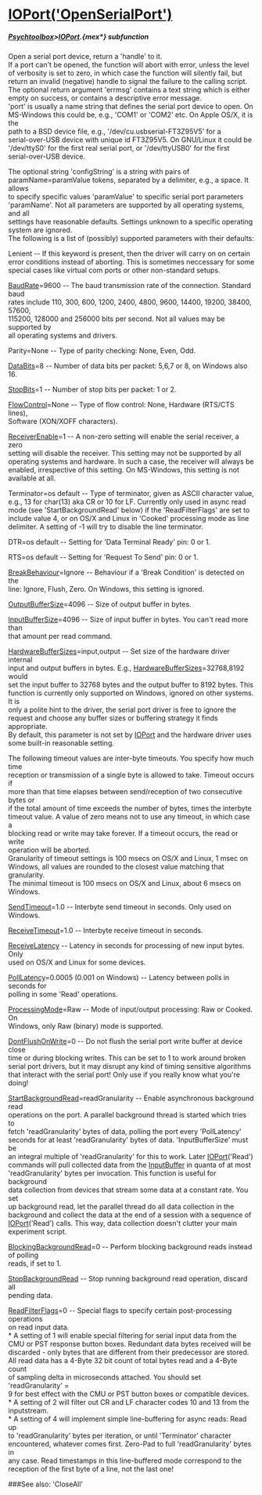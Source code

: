 # [IOPort('OpenSerialPort')](IOPort-OpenSerialPort) 
##### [Psychtoolbox](Psychtoolbox)>[IOPort](IOPort).{mex*} subfunction


Open a serial port device, return a 'handle' to it.  
If a port can't be opened, the function will abort with error, unless the level  
of verbosity is set to zero, in which case the function will silently fail, but  
return an invalid (negative) handle to signal the failure to the calling script.  
The optional return argument 'errmsg' contains a text string which is either  
empty on success, or contains a descriptive error message.   
'port' is usually a name string that defines the serial port device to open. On  
MS-Windows this could be, e.g., 'COM1' or 'COM2' etc. On Apple OS/X, it is the  
path to a BSD device file, e.g., '/dev/cu.usbserial-FT3Z95V5' for a  
serial-over-USB device with unique id FT3Z95V5. On GNU/Linux it could be  
'/dev/ttyS0' for the first real serial port, or '/dev/ttyUSB0' for the first  
serial-over-USB device.  
  
The optional string 'configString' is a string with pairs of  
paramName=paramValue tokens, separated by a delimiter, e.g., a space. It allows  
to specify specific values 'paramValue' to specific serial port parameters  
'paramName'. Not all parameters are supported by all operating systems, and all  
settings have reasonable defaults. Settings unknown to a specific operating  
system are ignored.  
The following is a list of (possibly) supported parameters with their defaults:  
  
Lenient -- If this keyword is present, then the driver will carry on on certain  
error conditions instead of aborting. This is sometimes neccessary for some  
special cases like virtual com ports or other non-standard setups.  
  
[BaudRate](BaudRate)=9600 -- The baud transmission rate of the connection. Standard baud  
rates include 110, 300, 600, 1200, 2400, 4800, 9600, 14400, 19200, 38400, 57600,  
115200, 128000 and 256000 bits per second. Not all values may be supported by  
all operating systems and drivers.  
  
Parity=None   -- Type of parity checking: None, Even, Odd.  
  
[DataBits](DataBits)=8    -- Number of data bits per packet: 5,6,7 or 8, on Windows also 16.  
  
[StopBits](StopBits)=1    -- Number of stop bits per packet: 1 or 2.  
  
[FlowControl](FlowControl)=None  -- Type of flow control: None, Hardware (RTS/CTS lines),  
Software (XON/XOFF characters).  
  
[ReceiverEnable](ReceiverEnable)=1 -- A non-zero setting will enable the serial receiver, a zero  
setting will disable the receiver. This setting may not be supported by all  
operating systems and hardware. In such a case, the receiver will always be  
enabled, irrespective of this setting. On MS-Windows, this setting is not  
available at all.  
  
Terminator=os default  -- Type of terminator, given as ASCII character value,  
e.g., 13 for char(13) aka CR or 10 for LF. Currently only used in async read  
mode (see 'StartBackgroundRead' below) if the 'ReadFilterFlags' are set to  
include value 4, or on OS/X and Linux in 'Cooked' processing mode as line  
delimiter. A setting of -1 will try to disable the line terminator.  
  
DTR=os default    -- Setting for 'Data Terminal Ready' pin: 0 or 1.  
  
RTS=os default    -- Setting for 'Request To Send' pin: 0 or 1.  
  
[BreakBehaviour](BreakBehaviour)=Ignore -- Behaviour if a 'Break Condition' is detected on the  
line: Ignore, Flush, Zero. On Windows, this setting is ignored.  
  
[OutputBufferSize](OutputBufferSize)=4096 -- Size of output buffer in bytes.  
  
[InputBufferSize](InputBufferSize)=4096 -- Size of input buffer in bytes. You can't read more than  
that amount per read command.  
  
[HardwareBufferSizes](HardwareBufferSizes)=input,output -- Set size of the hardware driver internal  
input and output buffers in bytes. E.g., [HardwareBufferSizes](HardwareBufferSizes)=32768,8192 would  
set the input buffer to 32768 bytes and the output buffer to 8192 bytes. This  
function is currently only supported on Windows, ignored on other systems. It is  
only a polite hint to the driver, the serial port driver is free to ignore the  
request and choose any buffer sizes or buffering strategy it finds appropriate.  
By default, this parameter is not set by [IOPort](IOPort) and the hardware driver uses  
some built-in reasonable setting.  
  
The following timeout values are inter-byte timeouts. You specify how much time  
reception or transmission of a single byte is allowed to take. Timeout occurs if  
more than that time elapses between send/reception of two consecutive bytes or  
if the total amount of time exceeds the number of bytes, times the interbyte  
timeout value. A value of zero means not to use any timeout, in which case a  
blocking read or write may take forever. If a timeout occurs, the read or write  
operation will be aborted.   
Granularity of timeout settings is 100 msecs on OS/X and Linux, 1 msec on  
Windows, all values are rounded to the closest value matching that granularity.  
The minimal timeout is 100 msecs on OS/X and Linux, about 6 msecs on Windows.  
  
[SendTimeout](SendTimeout)=1.0 -- Interbyte send timeout in seconds. Only used on Windows.  
  
[ReceiveTimeout](ReceiveTimeout)=1.0 -- Interbyte receive timeout in seconds.  
  
[ReceiveLatency](ReceiveLatency) -- Latency in seconds for processing of new input bytes. Only  
used on OS/X and Linux for some devices.  
  
[PollLatency](PollLatency)=0.0005 (0.001 on Windows) -- Latency between polls in seconds for  
polling in some 'Read' operations.  
  
[ProcessingMode](ProcessingMode)=Raw -- Mode of input/output processing: Raw or Cooked. On  
Windows, only Raw (binary) mode is supported.  
  
[DontFlushOnWrite](DontFlushOnWrite)=0 -- Do not flush the serial port write buffer at device close  
time or during blocking writes. This can be set to 1 to work around broken  
serial port drivers, but it may disrupt any kind of timing sensitive algorithms  
that interact with the serial port! Only use if you really know what you're  
doing!  
  
[StartBackgroundRead](StartBackgroundRead)=readGranularity -- Enable asynchronous background read  
operations on the port. A parallel background thread is started which tries to  
fetch 'readGranularity' bytes of data, polling the port every 'PollLatency'  
seconds for at least 'readGranularity' bytes of data. 'InputBufferSize' must be  
an integral multiple of 'readGranularity' for this to work. Later [IOPort](IOPort)('Read')  
commands will pull collected data from the [InputBuffer](InputBuffer) in quanta of at most  
'readGranularity' bytes per invocation. This function is useful for background  
data collection from devices that stream some data at a constant rate. You set  
up background read, let the parallel thread do all data collection in the  
background and collect the data at the end of a session with a sequence of  
[IOPort](IOPort)('Read') calls. This way, data collection doesn't clutter your main  
experiment script.  
  
[BlockingBackgroundRead](BlockingBackgroundRead)=0 -- Perform blocking background reads instead of polling  
reads, if set to 1.  
  
[StopBackgroundRead](StopBackgroundRead) -- Stop running background read operation, discard all  
pending data.  
  
[ReadFilterFlags](ReadFilterFlags)=0 -- Special flags to specify certain post-processing operations  
on read input data.  
\* A setting of 1 will enable special filtering for serial input data from the  
CMU or PST response button boxes.   Redundant data bytes received will be  
discarded - only bytes that are different from their predecessor are stored.    
All read data has a 4-Byte 32 bit count of total bytes read and a 4-Byte count  
of sampling delta in microseconds attached.   You should set 'readGranularity' =  
9 for best effect with the CMU or PST button boxes or compatible devices.   
\* A setting of 2 will filter out CR and LF character codes 10 and 13 from the  
inputstream.  
\* A setting of 4 will implement simple line-buffering for async reads: Read up  
to 'readGranularity' bytes per iteration,   or until 'Terminator' character  
encountered, whatever comes first. Zero-Pad to full 'readGranularity' bytes in  
any case.   Read timestamps in this line-buffered mode correspond to the  
reception of the first byte of a line, not the last one!  
  
  
  


###See also:
'CloseAll'
